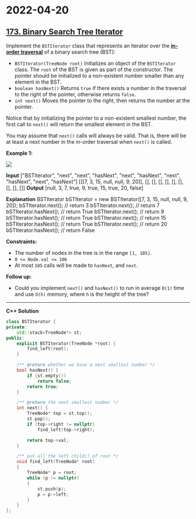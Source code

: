 # 2022-04-20

## [173. Binary Search Tree Iterator](https://leetcode.com/problems/binary-search-tree-iterator/)

Implement the `BSTIterator` class that represents an iterator over the **[in-order traversal](<https://en.wikipedia.org/wiki/Tree_traversal#In-order_(LNR)>)** of a binary search tree (BST):

- `BSTIterator(TreeNode root)` Initializes an object of the `BSTIterator` class. The `root` of the BST is given as part of the constructor. The pointer should be initialized to a non-existent number smaller than any element in the BST.
- `boolean hasNext()` Returns `true` if there exists a number in the traversal to the right of the pointer, otherwise returns `false`.
- `int next()` Moves the pointer to the right, then returns the number at the pointer.

Notice that by initializing the pointer to a non-existent smallest number, the first call to `next()` will return the smallest element in the BST.

You may assume that `next()` calls will always be valid. That is, there will be at least a next number in the in-order traversal when `next()` is called.

**Example 1:**

![ ](https://assets.leetcode.com/uploads/2018/12/25/bst-tree.png)

**Input**
\["BSTIterator", "next", "next", "hasNext", "next", "hasNext", "next", "hasNext", "next", "hasNext"\]
\[\[\[7, 3, 15, null, null, 9, 20\]\], \[\], \[\], \[\], \[\], \[\], \[\], \[\], \[\], \[\]\]
**Output**
\[null, 3, 7, true, 9, true, 15, true, 20, false\]

**Explanation**
BSTIterator bSTIterator = new BSTIterator(\[7, 3, 15, null, null, 9, 20\]);
bSTIterator.next(); // return 3
bSTIterator.next(); // return 7
bSTIterator.hasNext(); // return True
bSTIterator.next(); // return 9
bSTIterator.hasNext(); // return True
bSTIterator.next(); // return 15
bSTIterator.hasNext(); // return True
bSTIterator.next(); // return 20
bSTIterator.hasNext(); // return False

**Constraints:**

- The number of nodes in the tree is in the range `[1, 105]`.
- `0 <= Node.val <= 106`
- At most `105` calls will be made to `hasNext`, and `next`.

**Follow up:**

- Could you implement `next()` and `hasNext()` to run in average `O(1)` time and use `O(h)` memory, where `h` is the height of the tree?

---

**C++ Solution**

```c++
class BSTIterator {
private:
    std::stack<TreeNode*> st;
public:
    explicit BSTIterator(TreeNode *root) {
        find_left(root);
    }

    /** @return whether we have a next smallest number */
    bool hasNext() {
        if (st.empty())
            return false;
        return true;
    }

    /** @return the next smallest number */
    int next() {
        TreeNode* top = st.top();
        st.pop();
        if (top->right != nullptr)
            find_left(top->right);

        return top->val;
    }

    /** put all the left child() of root */
    void find_left(TreeNode* root)
    {
        TreeNode* p = root;
        while (p != nullptr)
        {
            st.push(p);
            p = p->left;
        }
    }
};
```
